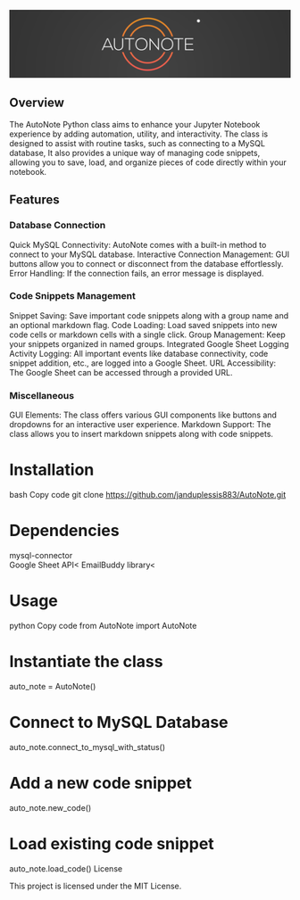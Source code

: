 ![AutoNote](https://github.com/janduplessis883/AutoNote/blob/master/AutoNoteSlash.png?raw=true)

## Overview

The AutoNote Python class aims to enhance your Jupyter Notebook experience by adding automation, utility, and interactivity. The class is designed to assist with routine tasks, such as connecting to a MySQL database, It also provides a unique way of managing code snippets, allowing you to save, load, and organize pieces of code directly within your notebook.

## Features

### Database Connection
Quick MySQL Connectivity: AutoNote comes with a built-in method to connect to your MySQL database.
Interactive Connection Management: GUI buttons allow you to connect or disconnect from the database effortlessly.
Error Handling: If the connection fails, an error message is displayed.

### Code Snippets Management
Snippet Saving: Save important code snippets along with a group name and an optional markdown flag.
Code Loading: Load saved snippets into new code cells or markdown cells with a single click.
Group Management: Keep your snippets organized in named groups.
Integrated Google Sheet Logging
Activity Logging: All important events like database connectivity, code snippet addition, etc., are logged into a Google Sheet.
URL Accessibility: The Google Sheet can be accessed through a provided URL.
### Miscellaneous
GUI Elements: The class offers various GUI components like buttons and dropdowns for an interactive user experience.
Markdown Support: The class allows you to insert markdown snippets along with code snippets.
# Installation

bash
Copy code
git clone https://github.com/janduplessis883/AutoNote.git
# Dependencies

mysql-connector<BR>
Google Sheet API<
EmailBuddy library<
# Usage

python
Copy code
from AutoNote import AutoNote

# Instantiate the class
auto_note = AutoNote()

# Connect to MySQL Database
auto_note.connect_to_mysql_with_status()

# Add a new code snippet
auto_note.new_code()

# Load existing code snippet
auto_note.load_code()
License

This project is licensed under the MIT License.
